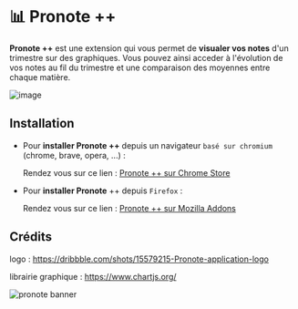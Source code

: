 # 📊 Pronote ++
**Pronote ++** est une extension  qui vous permet de **visualer vos notes** d'un trimestre sur des graphiques. Vous pouvez ainsi acceder à l'évolution de vos notes au fil du trimestre et une comparaison des moyennes entre chaque matière.

![image](https://user-images.githubusercontent.com/80203026/204807417-06567f0b-5d8d-4949-bcfb-809e90ef2281.png)

## Installation
- Pour **installer Pronote ++** depuis un navigateur `basé sur chromium` (chrome, brave, opera, ...) : 
  
  Rendez vous sur ce lien : [Pronote ++ sur Chrome Store](https://chrome.google.com/webstore/detail/pronote/ "Chrome Web Store")


- Pour **installer Pronote** ++ depuis `Firefox` :
  
  Rendez vous sur ce lien : [Pronote ++ sur Mozilla Addons](https://addons.mozilla.org/fr/firefox/addon/pronote/ "Mozilla Addons")

## Crédits
logo : https://dribbble.com/shots/15579215-Pronote-application-logo

librairie graphique : https://www.chartjs.org/

![pronote banner](https://user-images.githubusercontent.com/80203026/204856665-d6eb32ae-a4f0-4dd7-a15a-4ab93e03db27.png)
